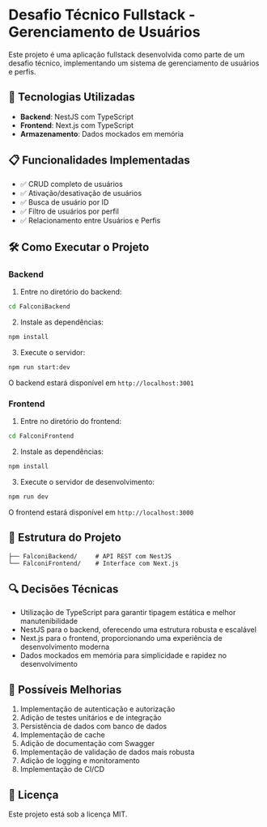 # Desafio Técnico Fullstack - Gerenciamento de Usuários

Este projeto é uma aplicação fullstack desenvolvida como parte de um desafio técnico, implementando um sistema de gerenciamento de usuários e perfis.

## 🚀 Tecnologias Utilizadas

- **Backend**: NestJS com TypeScript
- **Frontend**: Next.js com TypeScript
- **Armazenamento**: Dados mockados em memória

## 📋 Funcionalidades Implementadas

- ✅ CRUD completo de usuários
- ✅ Ativação/desativação de usuários
- ✅ Busca de usuário por ID
- ✅ Filtro de usuários por perfil
- ✅ Relacionamento entre Usuários e Perfis

## 🛠️ Como Executar o Projeto

### Backend

1. Entre no diretório do backend:

```bash
cd FalconiBackend
```

2. Instale as dependências:

```bash
npm install
```

3. Execute o servidor:

```bash
npm run start:dev
```

O backend estará disponível em `http://localhost:3001`

### Frontend

1. Entre no diretório do frontend:

```bash
cd FalconiFrontend
```

2. Instale as dependências:

```bash
npm install
```

3. Execute o servidor de desenvolvimento:

```bash
npm run dev
```

O frontend estará disponível em `http://localhost:3000`

## 📁 Estrutura do Projeto

```
├── FalconiBackend/     # API REST com NestJS
└── FalconiFrontend/    # Interface com Next.js
```

## 🔍 Decisões Técnicas

- Utilização de TypeScript para garantir tipagem estática e melhor manutenibilidade
- NestJS para o backend, oferecendo uma estrutura robusta e escalável
- Next.js para o frontend, proporcionando uma experiência de desenvolvimento moderna
- Dados mockados em memória para simplicidade e rapidez no desenvolvimento

## 🔄 Possíveis Melhorias

1. Implementação de autenticação e autorização
2. Adição de testes unitários e de integração
3. Persistência de dados com banco de dados
4. Implementação de cache
5. Adição de documentação com Swagger
6. Implementação de validação de dados mais robusta
7. Adição de logging e monitoramento
8. Implementação de CI/CD

## 📝 Licença

Este projeto está sob a licença MIT.
